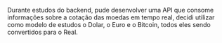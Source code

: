 Durante estudos do backend, pude desenvolver uma  API que consome informações sobre a cotação das moedas em tempo real, decidi utilizar como modelo de estudos o Dolar, o Euro e o Bitcoin, todos eles sendo convertidos para o Real.
